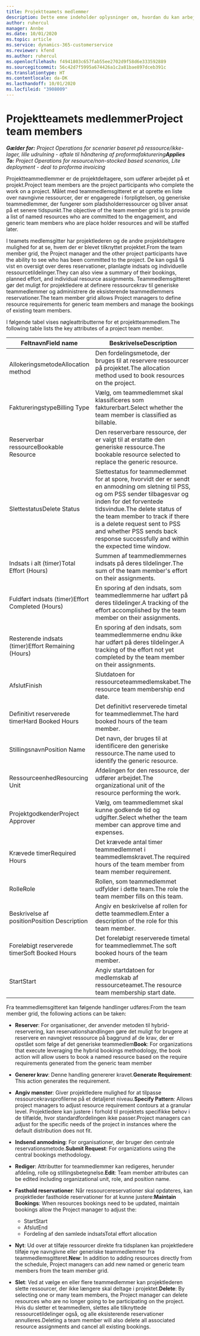 ```yaml
---
title: Projektteamets medlemmer
description: Dette emne indeholder oplysninger om, hvordan du kan arbejde med oplysninger om teammedlemmer, attributter og planlægning.
author: ruhercul
manager: Annbe
ms.date: 10/01/2020
ms.topic: article
ms.service: dynamics-365-customerservice
ms.reviewer: kfend
ms.author: ruhercul
ms.openlocfilehash: f4941803c657fab55ee2702d9f58d6e333592889
ms.sourcegitcommit: 56c42d7f5995a674426a1c2a81bae897dceb391c
ms.translationtype: HT
ms.contentlocale: da-DK
ms.lasthandoff: 10/01/2020
ms.locfileid: "3908009"
---
```

# <a name="project-team-members"></a><span data-ttu-id="e66cc-103">Projektteamets medlemmer</span><span class="sxs-lookup"><span data-stu-id="e66cc-103">Project team members</span></span>

<span data-ttu-id="e66cc-104">_**Gælder for:** Project Operations for scenarier baseret på ressource/ikke-lager, lille udrulning - aftale til håndtering af proformafakturering_</span><span class="sxs-lookup"><span data-stu-id="e66cc-104">_**Applies To:** Project Operations for resource/non-stocked based scenarios, Lite deployment - deal to proforma invoicing_</span></span>

<span data-ttu-id="e66cc-105">Projektteammedlemmer er de projektdeltagere, som udfører arbejdet på et projekt.</span><span class="sxs-lookup"><span data-stu-id="e66cc-105">Project team members are the project participants who complete the work on a project.</span></span> <span data-ttu-id="e66cc-106">Målet med teammedlemsgitteret er at oprette en liste over navngivne ressourcer, der er engagerede i forpligtelsen, og generiske teammedlemmer, der fungerer som pladsholderressourcer og bliver ansat på et senere tidspunkt.</span><span class="sxs-lookup"><span data-stu-id="e66cc-106">The objective of the team member grid is to provide a list of named resources who are committed to the engagement, and generic team members who are place holder resources and will be staffed later.</span></span>

<span data-ttu-id="e66cc-107">I teamets medlemsgitter har projektlederen og de andre projektdeltagere mulighed for at se, hvem der er blevet tilknyttet projektet.</span><span class="sxs-lookup"><span data-stu-id="e66cc-107">From the team member grid, the Project manager and the other project participants have the ability to see who has been committed to the project.</span></span> <span data-ttu-id="e66cc-108">De kan også få vist en oversigt over deres reservationer, planlagte indsats og individuelle ressourcetildelinger.</span><span class="sxs-lookup"><span data-stu-id="e66cc-108">They can also view a summary of their bookings, planned effort, and individual resource assignments.</span></span> <span data-ttu-id="e66cc-109">Teammedlemsgitteret gør det muligt for projektledere at definere ressourcekrav til generiske teammedlemmer og administrere de eksisterende teammedlemmers reservationer.</span><span class="sxs-lookup"><span data-stu-id="e66cc-109">The team member grid allows Project managers to define resource requirements for generic team members and manage the bookings of existing team members.</span></span>

<span data-ttu-id="e66cc-110">I følgende tabel vises nøgleattributterne for et projektteammedlem.</span><span class="sxs-lookup"><span data-stu-id="e66cc-110">The following table lists the key attributes of a project team member.</span></span>

| <span data-ttu-id="e66cc-111">Feltnavn</span><span class="sxs-lookup"><span data-stu-id="e66cc-111">Field name</span></span>          | <span data-ttu-id="e66cc-112">Beskrivelse</span><span class="sxs-lookup"><span data-stu-id="e66cc-112">Description</span></span>                                                                                                                                                                  |
|--------------------------|-----------------------------------------------------------------------------------------------------------------------------------------------------------------------------------|
| <span data-ttu-id="e66cc-113">Allokeringsmetode</span><span class="sxs-lookup"><span data-stu-id="e66cc-113">Allocation method</span></span>        | <span data-ttu-id="e66cc-114">Den fordelingsmetode, der bruges til at reservere ressourcer på projektet.</span><span class="sxs-lookup"><span data-stu-id="e66cc-114">The allocation method used to book resources on the project.</span></span>                                                                         |
| <span data-ttu-id="e66cc-115">Faktureringstype</span><span class="sxs-lookup"><span data-stu-id="e66cc-115">Billing Type</span></span>             | <span data-ttu-id="e66cc-116">Vælg, om teammedlemmet skal klassificeres som fakturerbart.</span><span class="sxs-lookup"><span data-stu-id="e66cc-116">Select whether the team member is classified as billable.</span></span>                                                                                                                                       |
| <span data-ttu-id="e66cc-117">Reserverbar ressource</span><span class="sxs-lookup"><span data-stu-id="e66cc-117">Bookable Resource</span></span>        | <span data-ttu-id="e66cc-118">Den reserverbare ressource, der er valgt til at erstatte den generiske ressource.</span><span class="sxs-lookup"><span data-stu-id="e66cc-118">The bookable resource selected to replace the generic resource.</span></span>                                                                                                                   |
| <span data-ttu-id="e66cc-119">Slettestatus</span><span class="sxs-lookup"><span data-stu-id="e66cc-119">Delete Status</span></span>            | <span data-ttu-id="e66cc-120">Slettestatus for teammedlemmet for at spore, hvorvidt der er sendt en anmodning om sletning til PSS, og om PSS sender tilbagesvar og inden for det forventede tidsvindue.</span><span class="sxs-lookup"><span data-stu-id="e66cc-120">The delete status of the team member to track if there is a delete request sent to PSS and whether PSS sends back response successfully and within the expected time window.</span></span> |
| <span data-ttu-id="e66cc-121">Indsats i alt (timer)</span><span class="sxs-lookup"><span data-stu-id="e66cc-121">Total Effort (Hours)</span></span>     | <span data-ttu-id="e66cc-122">Summen af teammedlemmernes indsats på deres tildelinger.</span><span class="sxs-lookup"><span data-stu-id="e66cc-122">The sum of the team member's effort on their assignments.</span></span>                                                                                                                         |
| <span data-ttu-id="e66cc-123">Fuldført indsats (timer)</span><span class="sxs-lookup"><span data-stu-id="e66cc-123">Effort Completed (Hours)</span></span> | <span data-ttu-id="e66cc-124">En sporing af den indsats, som teammedlemmerne har udført på deres tildelinger.</span><span class="sxs-lookup"><span data-stu-id="e66cc-124">A tracking of the effort accomplished by the team member on their assignments.</span></span>                                                                                           |
| <span data-ttu-id="e66cc-125">Resterende indsats (timer)</span><span class="sxs-lookup"><span data-stu-id="e66cc-125">Effort Remaining (Hours)</span></span> | <span data-ttu-id="e66cc-126">En sporing af den indsats, som teammedlemmerne endnu ikke har udført på deres tildelinger.</span><span class="sxs-lookup"><span data-stu-id="e66cc-126">A tracking of the effort not yet completed by the team member on their assignments.</span></span>                                                                                    |
| <span data-ttu-id="e66cc-127">Afslut</span><span class="sxs-lookup"><span data-stu-id="e66cc-127">Finish</span></span>                   | <span data-ttu-id="e66cc-128">Slutdatoen for ressourceteammedlemskabet.</span><span class="sxs-lookup"><span data-stu-id="e66cc-128">The resource team membership end date.</span></span>                                                                                                                                            |
| <span data-ttu-id="e66cc-129">Definitivt reserverede timer</span><span class="sxs-lookup"><span data-stu-id="e66cc-129">Hard Booked Hours</span></span>        | <span data-ttu-id="e66cc-130">Det definitivt reserverede timetal for teammedlemmet.</span><span class="sxs-lookup"><span data-stu-id="e66cc-130">The hard booked hours of the team member.</span></span>                                                                                                                                                                |
| <span data-ttu-id="e66cc-131">Stillingsnavn</span><span class="sxs-lookup"><span data-stu-id="e66cc-131">Position Name</span></span>            | <span data-ttu-id="e66cc-132">Det navn, der bruges til at identificere den generiske ressource.</span><span class="sxs-lookup"><span data-stu-id="e66cc-132">The name used to identify the generic resource.</span></span>                                                                                                                                   |
| <span data-ttu-id="e66cc-133">Ressourceenhed</span><span class="sxs-lookup"><span data-stu-id="e66cc-133">Resourcing Unit</span></span>          | <span data-ttu-id="e66cc-134">Afdelingen for den ressource, der udfører arbejdet.</span><span class="sxs-lookup"><span data-stu-id="e66cc-134">The organizational unit of the resource performing the work.</span></span>                                                                                                                      |
| <span data-ttu-id="e66cc-135">Projektgodkender</span><span class="sxs-lookup"><span data-stu-id="e66cc-135">Project Approver</span></span>         | <span data-ttu-id="e66cc-136">Vælg, om teammedlemmet skal kunne godkende tid og udgifter.</span><span class="sxs-lookup"><span data-stu-id="e66cc-136">Select whether the team member can approve time and expenses.</span></span>                                                                                                                     |
| <span data-ttu-id="e66cc-137">Krævede timer</span><span class="sxs-lookup"><span data-stu-id="e66cc-137">Required Hours</span></span>           | <span data-ttu-id="e66cc-138">Det krævede antal timer teammedlemmet i teammedlemskravet.</span><span class="sxs-lookup"><span data-stu-id="e66cc-138">The required hours of the team member from team member requirement.</span></span>                                                                                                                       |
| <span data-ttu-id="e66cc-139">Rolle</span><span class="sxs-lookup"><span data-stu-id="e66cc-139">Role</span></span>                     | <span data-ttu-id="e66cc-140">Rollen, som teammedlemmet udfylder i dette team.</span><span class="sxs-lookup"><span data-stu-id="e66cc-140">The role the team member fills on this team.</span></span>                                                                                                                                |
| <span data-ttu-id="e66cc-141">Beskrivelse af position</span><span class="sxs-lookup"><span data-stu-id="e66cc-141">Position Description</span></span>     | <span data-ttu-id="e66cc-142">Angiv en beskrivelse af rollen for dette teammedlem.</span><span class="sxs-lookup"><span data-stu-id="e66cc-142">Enter a description of the role for this team member.</span></span>                                                                                                                             |
| <span data-ttu-id="e66cc-143">Foreløbigt reserverede timer</span><span class="sxs-lookup"><span data-stu-id="e66cc-143">Soft Booked Hours</span></span>        | <span data-ttu-id="e66cc-144">Det foreløbigt reserverede timetal for teammedlemmet.</span><span class="sxs-lookup"><span data-stu-id="e66cc-144">The soft booked hours of the team member.</span></span>                                                                                                                                                                 |
| <span data-ttu-id="e66cc-145">Start</span><span class="sxs-lookup"><span data-stu-id="e66cc-145">Start</span></span>                    | <span data-ttu-id="e66cc-146">Angiv startdatoen for medlemskab af ressourceteamet.</span><span class="sxs-lookup"><span data-stu-id="e66cc-146">The resource team membership start date.</span></span>                                                                                                                                          |

<span data-ttu-id="e66cc-147">Fra teammedlemsgitteret kan følgende handlinger udføres:</span><span class="sxs-lookup"><span data-stu-id="e66cc-147">From the team member grid, the following actions can be taken:</span></span>

- <span data-ttu-id="e66cc-148">**Reserver**: For organisationer, der anvender metoden til hybrid-reservering, kan reservationshandlingen gøre det muligt for brugere at reservere en navngivet ressource på baggrund af de krav, der er opstået som følge af det generiske teammedlem</span><span class="sxs-lookup"><span data-stu-id="e66cc-148">**Book**: For organizations that execute leveraging the hybrid bookings methodology, the book action will allow users to book a named resource based on the require requirements generated from the generic team member</span></span>
- <span data-ttu-id="e66cc-149">**Generer krav**: Denne handling genererer kravet.</span><span class="sxs-lookup"><span data-stu-id="e66cc-149">**Generate Requirement**: This action generates the requirement.</span></span>
- <span data-ttu-id="e66cc-150">**Angiv mønster**: Giver projektledere mulighed for at tilpasse ressourcekravsprofilerne på et detaljeret niveau.</span><span class="sxs-lookup"><span data-stu-id="e66cc-150">**Specify Pattern**: Allows project managers to adjust resource requirement contours at a granular level.</span></span> <span data-ttu-id="e66cc-151">Projektledere kan justere i forhold til projektets specifikke behov i de tilfælde, hvor standardfordelingen ikke passer.</span><span class="sxs-lookup"><span data-stu-id="e66cc-151">Project managers can adjust for the specific needs of the project in instances where the default distribution does not fit.</span></span>
- <span data-ttu-id="e66cc-152">**Indsend anmodning**: For organisationer, der bruger den centrale reservationsmetode.</span><span class="sxs-lookup"><span data-stu-id="e66cc-152">**Submit Request**: For organizations using the central bookings methodology.</span></span>
- <span data-ttu-id="e66cc-153">**Rediger**: Attributter for teammedlemmer kan redigeres, herunder afdeling, rolle og stillingsbetegnelse.</span><span class="sxs-lookup"><span data-stu-id="e66cc-153">**Edit**: Team member attributes can be edited including organizational unit, role, and position name.</span></span>
- <span data-ttu-id="e66cc-154">**Fasthold reservationer**: Når ressourcereservationer skal opdateres, kan projektleder fastholde reservationer for at kunne justere:</span><span class="sxs-lookup"><span data-stu-id="e66cc-154">**Maintain Bookings**: When resources bookings need to be updated, maintain bookings allow the Project manager to adjust the:</span></span>

    - <span data-ttu-id="e66cc-155">Start</span><span class="sxs-lookup"><span data-stu-id="e66cc-155">Start</span></span>
    - <span data-ttu-id="e66cc-156">Afslut</span><span class="sxs-lookup"><span data-stu-id="e66cc-156">End</span></span>
    - <span data-ttu-id="e66cc-157">Fordeling af den samlede indsats</span><span class="sxs-lookup"><span data-stu-id="e66cc-157">Total effort allocation</span></span>

- <span data-ttu-id="e66cc-158">**Nyt**: Ud over at tilføje ressourcer direkte fra tidsplanen kan projektledere tilføje nye navngivne eller generiske teammedlemmer fra teammedlemsgitteret.</span><span class="sxs-lookup"><span data-stu-id="e66cc-158">**New**: In addition to adding resources directly from the schedule, Project managers can add new named or generic team members from the team member grid.</span></span>
- <span data-ttu-id="e66cc-159">**Slet**: Ved at vælge en eller flere teammedlemmer kan projektlederen slette ressourcer, der ikke længere skal deltage i projektet.</span><span class="sxs-lookup"><span data-stu-id="e66cc-159">**Delete**: By selecting one or many team members, the Project manager can delete resources who are no longer going to be participating on the project.</span></span> <span data-ttu-id="e66cc-160">Hvis du sletter et teammedlem, slettes alle tilknyttede ressourcetildelinger også, og alle eksisterende reservationer annulleres.</span><span class="sxs-lookup"><span data-stu-id="e66cc-160">Deleting a team member will also delete all associated resource assignments and  cancel all existing bookings.</span></span>
